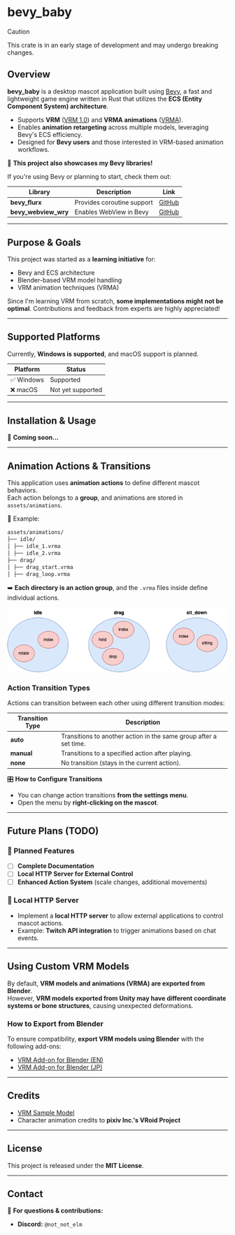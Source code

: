 # bevy_baby

> [!CAUTION]
> This crate is in an early stage of development and may undergo breaking changes.

## **Overview**

**bevy_baby** is a desktop mascot application built using [Bevy](https://github.com/bevyengine/bevy), a fast and
lightweight game engine written in Rust that utilizes the **ECS (Entity Component System) architecture**.

- Supports **VRM** ([VRM 1.0](https://vrm.dev/en/vrm1/)) and **VRMA animations** ([VRMA](https://vrm.dev/en/vrma/)).
- Enables **animation retargeting** across multiple models, leveraging Bevy's ECS efficiency.
- Designed for **Bevy users** and those interested in VRM-based animation workflows.

🚀 **This project also showcases my Bevy libraries!**

If you're using Bevy or planning to start, check them out:

| Library              | Description                | Link                                                       |
|----------------------|----------------------------|------------------------------------------------------------|
| **bevy_flurx**       | Provides coroutine support | [GitHub](https://github.com/not-elm/bevy_flurx)            | 
| **bevy_webview_wry** | Enables WebView in Bevy    | [GitHub](https://github.com/not-elm/bevy_webview_projects) |

---

## **Purpose & Goals**

This project was started as a **learning initiative** for:

- Bevy and ECS architecture
- Blender-based VRM model handling
- VRM animation techniques (VRMA)

Since I'm learning VRM from scratch, **some implementations might not be optimal**. Contributions and feedback from
experts are highly appreciated!

---

## **Supported Platforms**

Currently, **Windows is supported**, and macOS support is planned.

| Platform  | Status            |
|-----------|-------------------|
| ✅ Windows | Supported         |
| ❌ macOS   | Not yet supported |

---

## **Installation & Usage**

🚧 **Coming soon...**

---

## **Animation Actions & Transitions**

This application uses **animation actions** to define different mascot behaviors.  
Each action belongs to a **group**, and animations are stored in `assets/animations`.

📂 Example:

```
assets/animations/
├── idle/
│ ├── idle_1.vrma
│ ├── idle_2.vrma
├── drag/
│ ├── drag_start.vrma
│ ├── drag_loop.vrma
```

➡️ **Each directory is an action group**, and the `.vrma` files inside define individual actions.

![action_group](./docs/action_group.drawio.png)

### **Action Transition Types**

Actions can transition between each other using different transition modes:

| Transition Type | Description                                                       |
|-----------------|-------------------------------------------------------------------|
| **auto**        | Transitions to another action in the same group after a set time. |
| **manual**      | Transitions to a specified action after playing.                  |
| **none**        | No transition (stays in the current action).                      |

🎛️ **How to Configure Transitions**

- You can change action transitions **from the settings menu**.
- Open the menu by **right-clicking on the mascot**.

---

## **Future Plans (TODO)**

### **📌 Planned Features**

- [ ] **Complete Documentation**
- [ ] **Local HTTP Server for External Control**
- [ ] **Enhanced Action System** (scale changes, additional movements)

### **📡 Local HTTP Server**

- Implement a **local HTTP server** to allow external applications to control mascot actions.
- Example: **Twitch API integration** to trigger animations based on chat events.

---

## **Using Custom VRM Models**

By default, **VRM models and animations (VRMA) are exported from Blender**.  
However, **VRM models exported from Unity may have different coordinate systems or bone structures**, causing unexpected
deformations.

### **How to Export from Blender**

To ensure compatibility, **export VRM models using Blender** with the following add-ons:

- [VRM Add-on for Blender (EN)](https://vrm-addon-for-blender.info/en/)
- [VRM Add-on for Blender (JP)](https://vrm-addon-for-blender.info/jp/)

---

## **Credits**

- [VRM Sample Model](https://vroid.pixiv.help/hc/ja/articles/4402394424089-AvatarSample-A-Z)
- Character animation credits to **pixiv Inc.'s VRoid Project**

---

## **License**

This project is released under the **MIT License**.

---

## **Contact**

📢 **For questions & contributions:**

- **Discord:** `@not_not_elm`